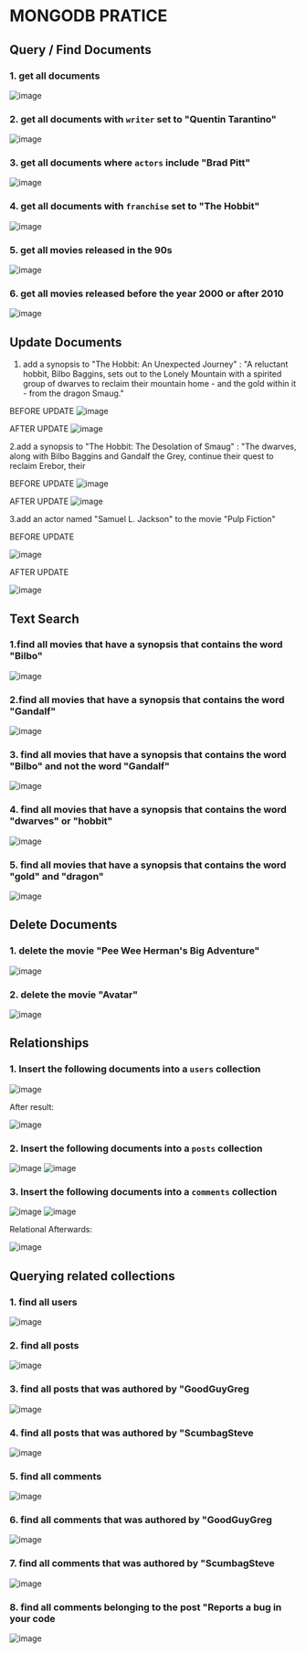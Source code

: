 # MONGODB PRATICE

## Query / Find Documents

### 1. get all documents

![image](https://github.com/user-attachments/assets/83444875-1dc0-42c0-ac38-6450b500c086)

### 2. get all documents with `writer` set to "Quentin Tarantino"

![image](https://github.com/user-attachments/assets/9fa4f36c-5de3-4321-a3d7-c3fe3a40390f)

### 3. get all documents where `actors` include "Brad Pitt"

![image](https://github.com/user-attachments/assets/f4daf48c-a22c-43d4-8e1e-5f64b43033fb)

### 4. get all documents with `franchise` set to &quot;The Hobbit&quot;

![image](https://github.com/user-attachments/assets/5b08f576-c067-49ca-8432-3879247f33fe)

### 5. get all movies released in the 90s

![image](https://github.com/user-attachments/assets/257386b1-cfc1-4f83-bd8a-13b9158c0f67)

### 6. get all movies released before the year 2000 or after 2010

![image](https://github.com/user-attachments/assets/fa0a9c5c-6044-4140-970e-c5294aeebb0a)



## Update Documents

 1. add a synopsis to &quot;The Hobbit: An Unexpected Journey&quot; : &quot;A reluctant hobbit, Bilbo Baggins,
sets out to the Lonely Mountain with a spirited group of dwarves to reclaim their mountain home - and the gold within it - from the dragon Smaug.&quot;

BEFORE UPDATE
![image](https://github.com/user-attachments/assets/81e03f35-5c7a-40ac-ba94-f57bf9796c5a)

AFTER UPDATE
![image](https://github.com/user-attachments/assets/313c1eb7-e7c1-4dcf-a208-81ae47894286)


2.add a synopsis to &quot;The Hobbit: The Desolation of Smaug&quot; : &quot;The dwarves, along with Bilbo
Baggins and Gandalf the Grey, continue their quest to reclaim Erebor, their

BEFORE UPDATE
![image](https://github.com/user-attachments/assets/13412952-3fb1-4bb2-90d6-8319d048d530)

AFTER UPDATE
![image](https://github.com/user-attachments/assets/f18e5821-1508-4a8f-a573-775962216f2d)


3.add an actor named &quot;Samuel L. Jackson&quot; to the movie &quot;Pulp Fiction&quot;

BEFORE UPDATE

![image](https://github.com/user-attachments/assets/6fbf5001-ab01-4451-954e-caf691a02475)

AFTER UPDATE

![image](https://github.com/user-attachments/assets/31a40a4f-2c30-4575-9cea-ae2282285350)



## Text Search

### 1.find all movies that have a synopsis that contains the word &quot;Bilbo&quot;
![image](https://github.com/user-attachments/assets/ecfb450a-a072-4732-a089-3930a3234e0a)

### 2.find all movies that have a synopsis that contains the word &quot;Gandalf&quot;
![image](https://github.com/user-attachments/assets/fe6e996b-92f4-40d1-bbf0-f870a89886e7)

### 3. find all movies that have a synopsis that contains the word &quot;Bilbo&quot; and not the word &quot;Gandalf&quot;
![image](https://github.com/user-attachments/assets/61fa2f17-b40a-40bc-8253-9da70abb3e31)

### 4. find all movies that have a synopsis that contains the word &quot;dwarves&quot; or &quot;hobbit&quot;
![image](https://github.com/user-attachments/assets/3fb8535e-7bf4-442c-8ffb-3a0d201a8ec4)

### 5. find all movies that have a synopsis that contains the word &quot;gold&quot; and &quot;dragon&quot;
![image](https://github.com/user-attachments/assets/ec7c1b61-a4f2-4fc3-a6e8-348b104ffc49)


## Delete Documents

### 1. delete the movie &quot;Pee Wee Herman&#39;s Big Adventure&quot;
![image](https://github.com/user-attachments/assets/fcc5237b-b7cd-42fd-a1a4-373451d1936c)

### 2. delete the movie &quot;Avatar&quot;
![image](https://github.com/user-attachments/assets/01376bd9-4df0-4c3b-b69f-ce11bde10182)


## Relationships

### 1. Insert the following documents into a `users` collection
![image](https://github.com/user-attachments/assets/51f3fda4-956c-4dcc-a0c3-95489da891d9)

After result:

![image](https://github.com/user-attachments/assets/fb4313b0-c31c-4484-9fbd-ffc8809a0cad)


### 2. Insert the following documents into a `posts` collection
![image](https://github.com/user-attachments/assets/cdc9be0b-468b-437f-a25c-053faed197ee)
![image](https://github.com/user-attachments/assets/97ba1f64-ab3f-4518-8388-90021ee5a103)

### 3. Insert the following documents into a `comments` collection
![image](https://github.com/user-attachments/assets/e4cf6e10-3342-412e-908e-b3825d64b437)
![image](https://github.com/user-attachments/assets/a0455237-5caa-4d81-8dd4-0db26fa16132)

Relational Afterwards:

![image](https://github.com/user-attachments/assets/bfe9a1cd-cb73-4c04-a710-f0f1f6ad4874)


## Querying related collections

### 1. find all users
![image](https://github.com/user-attachments/assets/e1b26449-f9ca-4f80-803f-ebb4b29227d2)

### 2. find all posts
![image](https://github.com/user-attachments/assets/988e2972-588f-4bf3-a2b4-a16995e62252)

### 3. find all posts that was authored by &quot;GoodGuyGreg
![image](https://github.com/user-attachments/assets/4278c1ca-ae3c-42db-b387-0de11fa0e4fc)

### 4. find all posts that was authored by &quot;ScumbagSteve
![image](https://github.com/user-attachments/assets/84dfeec3-b799-40dc-9a03-7f2faffeae63)

### 5. find all comments
![image](https://github.com/user-attachments/assets/54f942c3-2440-4a9c-b156-bbaaa9b6dc9c)

### 6. find all comments that was authored by &quot;GoodGuyGreg
![image](https://github.com/user-attachments/assets/94fbfbf1-5c36-42ef-b977-4a81181f9be4)

### 7. find all comments that was authored by &quot;ScumbagSteve
![image](https://github.com/user-attachments/assets/c9ef3b12-cd1d-4d52-826b-21d67403caae)

### 8. find all comments belonging to the post &quot;Reports a bug in your code
![image](https://github.com/user-attachments/assets/788a5f4b-6f7f-4ff1-a67a-2ca32e3ff623)






























